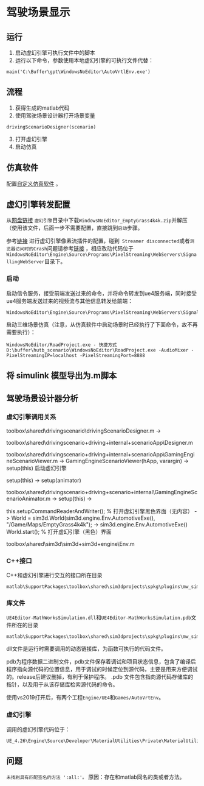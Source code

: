 # 驾驶场景显示

## 运行
1. 启动虚幻引擎可执行文件中的脚本
2. 运行以下命令，参数使用本地虚幻引擎的可执行文件代替：
```
main('C:\Buffer\gpt\WindowsNoEditor\AutoVrtlEnv.exe')
```

## 流程
1. 获得生成的matlab代码
2. 使用驾驶场景设计器打开场景变量
```shell
drivingScenarioDesigner(scenario)
```
3. 打开虚幻引擎
4. 启动仿真


## 仿真软件
配置[自定义仿真软件](https://github.com/OpenHUTB/matlab) 。

## 虚幻引擎转发配置
从[网盘链接](https://pan.baidu.com/s/1n2fJvWff4pbtMe97GOqtvQ?pwd=hutb) `虚幻引擎`目录中下载`WindowsNoEditor_EmptyGrass4k4k.zip`并解压（使用该文件，后面一步不需要配置，直接跳到`启动`步骤。

参考[链接](https://docs.unrealengine.com/4.26/zh-CN/SharingAndReleasing/PixelStreaming/PixelStreamingIntro/) 进行虚幻引擎像素流插件的配置，碰到`
Streamer disconnected`或者`浏览器访问时的Crash`问题请参考[链接](https://blog.csdn.net/m0_55173487/article/details/126231595) ，相应改动代码位于`WindowsNoEditor\Engine\Source\Programs\PixelStreaming\WebServers\SignallingWebServer`目录下。


### 启动
启动信令服务，接受前端发送过来的命令，并将命令转发到ue4服务端，同时接受ue4服务端发送过来的视频流与其他信息转发给前端：
```shell
WindowsNoEditor\Engine\Source\Programs\PixelStreaming\WebServers\SignallingWebServer\run.bat
```

启动三维场景仿真（注意，从仿真软件中启动场景时已经执行了下面命令，故不再需要执行）：
```shell
WindowsNoEditor/RoadProject.exe - 快捷方式
D:\buffer\hutb_scenario\WindowsNoEditor\RoadProject.exe -AudioMixer -PixelStreamingIP=localhost -PixelStreamingPort=8888
```

## 将 simulink 模型导出为.m脚本


## 驾驶场景设计器分析



### 虚幻引擎调用关系
toolbox\shared\drivingscenario\drivingScenarioDesigner.m -> 

toolbox\shared\drivingscenario\+driving\+internal\+scenarioApp\Designer.m

toolbox\shared\drivingscenario\+driving\+internal\+scenarioApp\GamingEngineScenarioViewer.m -> GamingEngineScenarioViewer(hApp, varargin) -> setup(this) 启动虚幻引擎

setup(this)  -> setup(animator)



toolbox\shared\drivingscenario\+driving\+scenario\+internal\GamingEngineScenarioAnimator.m -> setup(this) -> 

this.setupCommandReaderAndWriter();  % 打开虚幻引擎黑色界面（无内容）
->
World = sim3d.World(sim3d.engine.Env.AutomotiveExe(), "/Game/Maps/EmptyGrass4k4k");  -> sim3d.engine.Env.AutomotiveExe()
World.start();  % 打开虚幻引擎（黑色）界面

toolbox\shared\sim3d\sim3d\+sim3d\+engine\Env.m 


### C++接口
C++和虚幻引擎进行交互的接口所在目录
```text
matlab\SupportPackages\toolbox\shared\sim3dprojects\spkg\plugins\mw_simulation\MathWorksSimulation\Source\MathWorksSimulation\Public\Sim3dActor.h
```

### 库文件
`UE4Editor-MathWorksSimulation.dll`和`UE4Editor-MathWorksSimulation.pdb`文件所在的目录
```text
matlab\SupportPackages\toolbox\shared\sim3dprojects\spkg\plugins\mw_simulation\MathWorksSimulation\Binaries\Win64
```
dll文件是运行时需要调用的动态链接库，为函数可执行的代码文件。

pdb为程序数据二进制文件，pdb文件保存着调试和项目状态信息，包含了编译后程序指向源代码的位置信息，用于调试的时候定位到源代码，主要是用来方便调试的。release后建议删掉，有利于保护程序。
.pdb 文件包含指向源代码存储库的指针，以及用于从该存储库检索源代码的命令。

使用vs2019打开后，有两个工程`Engine/UE4`和`Games/AutoVrtEnv`。

### 虚幻引擎
调用的虚幻引擎代码位于：
```text
UE_4.26\Engine\Source\Developer\MaterialUtilities\Private\MaterialUtilities.cpp
```

## 问题
```未找到具有匹配签名的方法 ':all:'。```
原因：存在和matlab同名的类或者方法。
